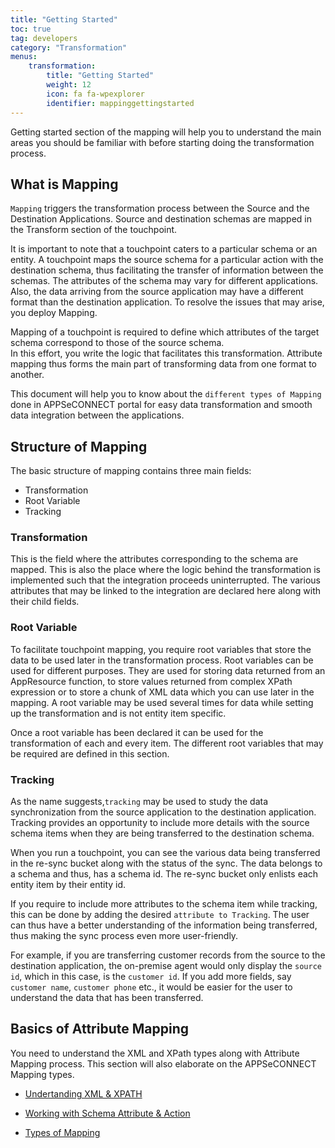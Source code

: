 ```yaml
---
title: "Getting Started"
toc: true
tag: developers
category: "Transformation"
menus: 
    transformation:        
        title: "Getting Started"
        weight: 12
        icon: fa fa-wpexplorer
        identifier: mappinggettingstarted
---
```


Getting started section of the mapping will help you to understand the main areas you should be familiar with 
before starting doing the transformation process. 

## What is Mapping

`Mapping` triggers the transformation process between the Source and the Destination Applications. 
Source and destination schemas are mapped in the Transform section of the touchpoint. 

It is important to note that a touchpoint caters to a particular schema or an entity. A touchpoint maps the source schema 
for a particular action with the destination schema, thus facilitating the transfer of information between the schemas. The 
attributes of the schema may vary for different applications. Also, the data arriving from the source application may have a 
different format than the destination application. To resolve the issues that may arise, you deploy Mapping. 

Mapping of a touchpoint is required to define which attributes of the target schema correspond to those of the source schema.  
In this effort, you write the logic that facilitates this transformation. Attribute mapping thus forms the main part of 
transforming data from one format to another. 

This document will help you to know about the `different types of Mapping` done in APPSeCONNECT portal for easy
data transformation and smooth data integration between the applications.

## Structure of Mapping

The basic structure of mapping contains three main fields:
* Transformation
* Root Variable
* Tracking

### Transformation

This is the field where the attributes corresponding to the schema are mapped. This is 
also the place where the logic behind the transformation is implemented such that the 
integration proceeds uninterrupted. The various attributes that may be linked to the 
integration are declared here along with their child fields.

### Root Variable

To facilitate touchpoint mapping, you require root variables that store the data to be 
used later in the transformation process. Root variables can be used for different 
purposes. They are used for storing data returned from an AppResource function, 
to store values returned from complex XPath expression or to store a chunk of XML
data which you can use later in the mapping. A root variable may be used several 
times for data while setting up the transformation and is not entity item specific.

Once a root variable has been declared it can be used for the transformation of 
each and every item. The different root variables that may be required are defined 
in this section.

### Tracking

As the name suggests,`tracking` may be used to study the data synchronization from the source application to the destination application. 
Tracking provides an opportunity to include more details with the source schema items when they are being 
transferred to the destination schema.

When you run a touchpoint, you can see the various data being transferred in the re-sync 
bucket along with the status of the sync. The data belongs to a schema and thus, 
has a schema id. The re-sync bucket only enlists each entity item by their entity id. 

If you require to include more attributes to the schema item while tracking, 
this can be done by adding the desired `attribute to Tracking`. The user can thus 
have a better understanding of the information being transferred, thus making the sync 
process even more user-friendly.

For example, if you are transferring customer records from the source to the destination application, the on-premise agent would only 
display the `source id`, which in this case, is the `customer id`. If you add more fields, say `customer name`, `customer phone` etc., 
it would be easier for the user to understand the data that has been transferred.

## Basics of Attribute Mapping
You need to understand the XML and XPath types along with Attribute Mapping
process. This section will also elaborate on the APPSeCONNECT Mapping types. 

* [Undertanding XML & XPATH](/transformation/understanding-xml-and-xpath/)

* [Working with Schema Attribute & Action](/transformation/working-with-schemas-action-filter/)

* [Types of Mapping](/transformation/types-of-mapping/)



